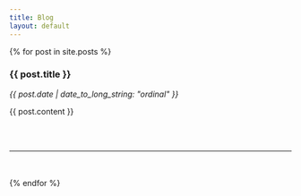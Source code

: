 ```yaml
---
title: Blog
layout: default
---
```


<section>
  {% for post in site.posts %}
	<article>
		<h1>{{ post.title }}</h1>
		<p><i>{{ post.date | date_to_long_string: "ordinal" }}</i></p>
		<p>
			{{ post.content }}
		</p>
	</article>
	<br />
	<br />
	<hr />
	<br />
	<br />
  {% endfor %}
</section>
